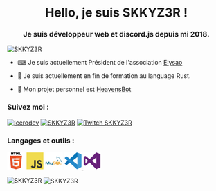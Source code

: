 <h1 align="center">Hello, je suis SKKYZ3R !</h1>

<h3 align="center">Je suis développeur web et discord.js depuis mi 2018.</h3>

<p align="left"> <a href="https://twitter.com/SKKYZ3R_DEV" target="blank"><img src="https://img.shields.io/twitter/follow/skkyz3r_dev?logo=twitter&style=for-the-badge" alt="SKKYZ3R" /></a> </p>

- ⌨ Je suis actuellement Président de l'association [Elysao](https://www.elysao.fr)

- 🌱 Je suis actuellement en fin de formation au language Rust.

- 🚧 Mon projet personnel est [HeavensBot](https://discord.gg/4jWU5u8)

<h3 align="left">Suivez moi :</h3>

<p align="left">
    <a href="https://twitter.com/SKKYZ3R_DEV" target="blank"><img align="center" src="https://cdn.icon-icons.com/icons2/122/PNG/512/twitter_socialnetwork_20007.png" alt="icerodev" height="40" /></a> <a href="https://discord.com/users/518113582110605326" target="blank"><img align="center" src="https://cdn.icon-icons.com/icons2/2108/PNG/512/discord_icon_130958.png" alt="SKKYZ3R" height="40" /></a> <a href="https://www.twitch.tv/SKKYZ3R" target="blank"><img align="center" src="https://cdn.icon-icons.com/icons2/2407/PNG/512/twitch_icon_146123.png" alt="Twitch SKKYZ3R" height="40" /></a>
</p>

<h3>Langages et outils :</h3>

<p><a href="https://www.w3.org/html/" target="_blank"> <img src="https://raw.githubusercontent.com/devicons/devicon/master/icons/html5/html5-original-wordmark.svg" alt="html5" width="40" height="40"/></a> <a href="https://developer.mozilla.org/en-US/docs/Web/JavaScript" target="_blank"> <img src="https://raw.githubusercontent.com/devicons/devicon/master/icons/javascript/javascript-original.svg" alt="javascript" width="40" height="40"/></a> <a href="https://www.mysql.com/" target="_blank"> <img src="https://raw.githubusercontent.com/devicons/devicon/master/icons/mysql/mysql-original-wordmark.svg" alt="mysql" width="40" height="40"/></a> <a href="https://code.visualstudio.com/" target="_blank"> <img src="https://raw.githubusercontent.com/devicons/devicon/master/icons/vscode/vscode-original.svg" alt="Visual Studio Code" width="40" height="40"/></a><a href="https://visualstudio.com/" target="_blank"> <img src="https://raw.githubusercontent.com/devicons/devicon/master/icons/visualstudio/visualstudio-plain.svg" alt="Visual Studio" width="40" height="40"/></a></p>

<p><img align="left" src="https://github-readme-stats.vercel.app/api/top-langs/?username=ItsMeSKKYZ3R&theme=radical&langs_count=3&count_private=true&locale=fr" alt="SKKYZ3R" /></p>

<p>&nbsp;<img align="center" src="https://github-readme-stats.vercel.app/api?username=ItsMeSKKYZ3R&theme=radical&show_icons=true&locale=fr&count_private=true" alt="SKKYZ3R" /></p>

